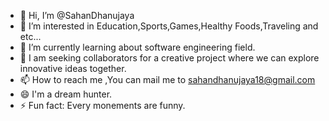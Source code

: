 - 👋 Hi, I’m @SahanDhanujaya
- 👀 I’m interested in Education,Sports,Games,Healthy Foods,Traveling and etc...
- 🌱 I’m currently learning about software engineering field.
- 💞️ I am seeking collaborators for a creative project where we can explore innovative ideas together.
- 📫 How to reach me ,You can mail me to sahandhanujaya18@gmail.com
- 😄 I'm a dream hunter.
- ⚡ Fun fact: Every monements are funny.

<!---
You can learn & explore your knowladge with my support too.
--->
